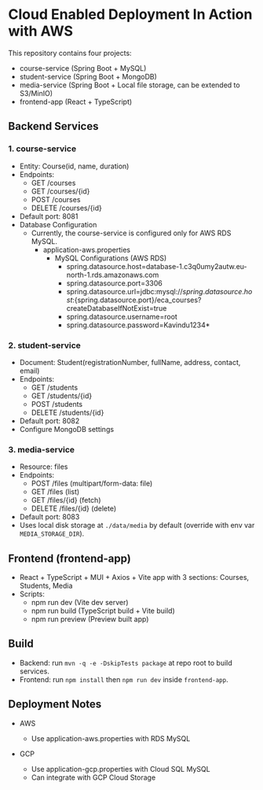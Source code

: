 # Cloud Enabled Deployment In Action with AWS

This repository contains four projects:

- course-service (Spring Boot + MySQL)
- student-service (Spring Boot + MongoDB)
- media-service (Spring Boot + Local file storage, can be extended to S3/MinIO)
- frontend-app (React + TypeScript)

## Backend Services

### 1. course-service
- Entity: Course(id, name, duration)
- Endpoints:
  - GET /courses
  - GET /courses/{id}
  - POST /courses
  - DELETE /courses/{id}
- Default port: 8081
- Database Configuration
  - Currently, the course-service is configured only for AWS RDS MySQL.
    - application-aws.properties
      - MySQL Configurations (AWS RDS)
        - spring.datasource.host=database-1.c3q0umy2autw.eu-north-1.rds.amazonaws.com
        - spring.datasource.port=3306
        - spring.datasource.url=jdbc:mysql://${spring.datasource.host}:${spring.datasource.port}/eca_courses?createDatabaseIfNotExist=true
        - spring.datasource.username=root
        - spring.datasource.password=Kavindu1234*

### 2. student-service
- Document: Student(registrationNumber, fullName, address, contact, email)
- Endpoints:
  - GET /students
  - GET /students/{id}
  - POST /students
  - DELETE /students/{id}
- Default port: 8082
- Configure MongoDB settings

### 3. media-service
- Resource: files
- Endpoints:
  - POST /files (multipart/form-data: file)
  - GET /files (list)
  - GET /files/{id} (fetch)
  - DELETE /files/{id} (delete)
- Default port: 8083
- Uses local disk storage at `./data/media` by default (override with env var `MEDIA_STORAGE_DIR`).

## Frontend (frontend-app)
- React + TypeScript + MUI + Axios + Vite app with 3 sections: Courses, Students, Media
- Scripts:
  - npm run dev (Vite dev server)
  - npm run build (TypeScript build + Vite build)
  - npm run preview (Preview built app)

## Build

- Backend: run `mvn -q -e -DskipTests package` at repo root to build services.
- Frontend: run `npm install` then `npm run dev` inside `frontend-app`.

## Deployment Notes
- AWS
  - Use application-aws.properties with RDS MySQL

- GCP
  - Use application-gcp.properties with Cloud SQL MySQL
  - Can integrate with GCP Cloud Storage